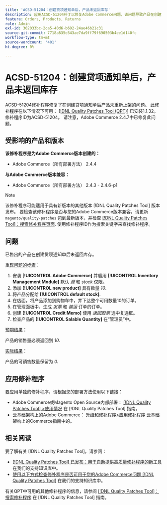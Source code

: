 ```yaml
---
title: 'ACSD-51204：创建贷项通知单后，产品未返回库存'
description: 应用ACSD-51204补丁以修复Adobe Commerce问题，该问题导致产品在创建贷项通知单后未重新补充库存。
feature: Orders, Products, Returns
role: Admin
exl-id: 302033bc-2ca5-40d6-b692-24ae46b21c31
source-git-commit: 7718a835e343ae7da9ff79f690503b4ee1d140fc
workflow-type: tm+mt
source-wordcount: '401'
ht-degree: 0%

---
```


# ACSD-51204：创建贷项通知单后，产品未返回库存

ACSD-51204修补程序修复了在创建贷项通知单后产品未重新上架的问题。 此修补程序在以下情况下可用： [[!DNL Quality Patches Tool (QPT)]](/help/announcements/adobe-commerce-announcements/magento-quality-patches-released-new-tool-to-self-serve-quality-patches.md) 已安装1.1.32。 修补程序ID为ACSD-51204。 请注意，Adobe Commerce 2.4.7中已修复此问题。

## 受影响的产品和版本

**该修补程序是为Adobe Commerce版本创建的：**

* Adobe Commerce（所有部署方法） 2.4.4

**与Adobe Commerce版本兼容：**

* Adobe Commerce（所有部署方法） 2.4.3 - 2.4.6-p1

>[!NOTE]
>
>该修补程序可能适用于具有新版本的其他版本 [!DNL Quality Patches Tool] 版本发布。 要检查该修补程序是否与您的Adobe Commerce版本兼容，请更新 `magento/quality-patches` 包到最新版本，并检查 [[!DNL Quality Patches Tool]：搜索修补程序页面](<https://experienceleague.adobe.com/tools/commerce-quality-patches/index.html>). 使用修补程序ID作为搜索关键字来查找修补程序。

## 问题

已售出的产品在创建贷项通知单后未返回库存。

<u>重现问题的步骤</u>：

1. 安装 **[!UICONTROL Adobe Commerce]** 并启用 **[!UICONTROL Inventory Management Module]** 默认 *源* 和 *stock* 仅限。
1. 添加 **[!UICONTROL new product]** 具有数量 *10*.
1. 将产品分配给 **[!UICONTROL default stock]**.
1. 在店面，将产品添加到购物车中，并下达整个可用数量10的订单。
1. 在管理面板中，生成 *发票* 和 *装运* 订单的订单。
1. 创建 **[!UICONTROL Credit Memo]** 使用 *返回股票* 选中复选框。
1. 检查产品的 **[!UICONTROL Salable Quantity]** 在“管理员”中。

<u>预期结果</u>：

产品的销售量必须返回到 *10*.

<u>实际结果</u>：

产品的可销售数量保留为 *0*.

## 应用修补程序

要应用单独的修补程序，请根据您的部署方法使用以下链接：

* Adobe Commerce或Magento Open Source内部部署： [[!DNL Quality Patches Tool] >使用情况](<https://experienceleague.adobe.com/docs/commerce-operations/tools/quality-patches-tool/usage.html>) 在 [!DNL Quality Patches Tool] 指南。
* 云基础架构上的Adobe Commerce： [升级和修补程序>应用修补程序](https://experienceleague.adobe.com/docs/commerce-cloud-service/user-guide/develop/upgrade/apply-patches.html) 云基础架构上的Commerce指南中的。

## 相关阅读

要了解有关 [!DNL Quality Patches Tool]，请参阅：

* [[!DNL Quality Patches Tool] 已发布：用于自助提供高质量修补程序的新工具](/help/announcements/adobe-commerce-announcements/magento-quality-patches-released-new-tool-to-self-serve-quality-patches.md) 在我们的支持知识库中。
* [使用以下方式检查修补程序是否可用于您的Adobe Commerce问题 [!DNL Quality Patches Tool]](/help/support-tools/patches-available-in-qpt-tool/check-patch-for-magento-issue-with-magento-quality-patches.md) 在我们的支持知识库中。

有关QPT中可用的其他修补程序的信息，请参阅 [[!DNL Quality Patches Tool]：搜索修补程序](<https://experienceleague.adobe.com/tools/commerce-quality-patches/index.html>) 在 [!DNL Quality Patches Tool] 指南。
